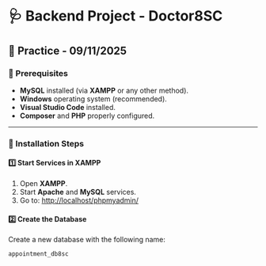 # 🩺 Backend Project - Doctor8SC  

## 📅 Practice - 09/11/2025  

### 🧰 Prerequisites  
- **MySQL** installed (via **XAMPP** or any other method).  
- **Windows** operating system (recommended).  
- **Visual Studio Code** installed.  
- **Composer** and **PHP** properly configured.  

---

### 🚀 Installation Steps  

#### 1️⃣ Start Services in XAMPP  
1. Open **XAMPP**.  
2. Start **Apache** and **MySQL** services.  
3. Go to: [http://localhost/phpmyadmin/](http://localhost/phpmyadmin/)  

#### 2️⃣ Create the Database  
Create a new database with the following name:  

```sql
appointment_db8sc
```
